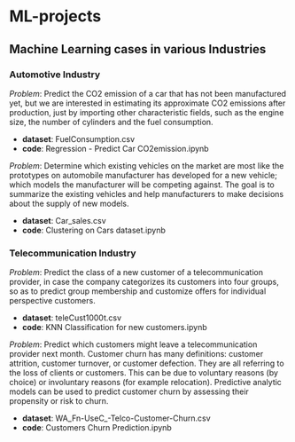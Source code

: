 # ML-projects

## Machine Learning cases in various Industries

### Automotive Industry
*Problem*: Predict the CO2 emission of a car that has not been manufactured yet, but we are interested in estimating its approximate CO2 emissions after production, just by importing other characteristic fields, such as the engine size, the number of cylinders and the fuel consumption.
- **dataset**: FuelConsumption.csv
- **code**: Regression - Predict Car CO2emission.ipynb

*Problem*: Determine which existing vehicles on the market are most like the prototypes on automobile manufacturer has developed for a new vehicle; which models the manufacturer will be competing against. The goal is to summarize the existing vehicles and help manufacturers to make decisions about the supply of new models.
- **dataset**: Car_sales.csv
- **code**: Clustering on Cars dataset.ipynb

### Telecommunication Industry
*Problem*: Predict the class of a new customer of a telecommunication provider, in case the company categorizes its customers into four groups, so as to predict group membership and customize offers for individual perspective customers.
- **dataset**: teleCust1000t.csv
- **code**:  	KNN Classification for new customers.ipynb

*Problem*: Predict which customers might leave a telecommunication provider next month. Customer churn has many definitions: customer attrition, customer turnover, or customer defection. They are all referring to the loss of clients or customers. This can be due to voluntary reasons (by choice) or involuntary reasons (for example relocation). Predictive analytic models can be used to predict customer churn by assessing their propensity or risk to churn. 
- **dataset**: WA_Fn-UseC_-Telco-Customer-Churn.csv
- **code**:  	Customers Churn Prediction.ipynb

